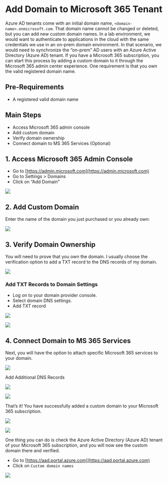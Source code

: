 # Add Domain to Microsoft 365 Tenant

Azure AD tenants come with an initial domain name, `<domain-name>.onmicrosoft.com`. That domain name cannot be changed or deleted, but you can add new custom domain names.
In a lab environment, we would want to authenticate to applications in the cloud with the same credentials we use in an on-prem domain environment. In that scenario, we would need to synchronize the “on-prem” AD users with an Azure Active Directory (Azure AD) tenant. If you have a Microsoft 365 subscription, you can start this process by adding a custom domain to it through the Microsoft 365 admin center experience. One requirement is that you own the valid registered domain name.

## Pre-Requirements
* A registered valid domain name

## Main Steps
* Access Microsoft 365 admin console
* Add custom domain
* Verify domain ownership
* Connect domain to MS 365 Services (Optional)

## 1. Access Microsoft 365 Admin Console
* Go to [https://admin.microsoft.com](https://admin.microsoft.com)
* Go to Settings > Domains
* Click on “Add Domain”

![](../resources/images/prepare/addDomainToM365/2021-05-05_01_m365_domains_console.png)

## 2. Add Custom Domain
Enter the name of the domain you just purchased or you already own:

![](../resources/images/prepare/addDomainToM365/2021-05-05_02_add_custom_domain.png)

## 3. Verify Domain Ownership
You will need to prove that you own the domain. I usually choose the verification option to add a TXT record to the DNS records of my domain.

![](../resources/images/prepare/addDomainToM365/2021-05-05_03_verify_ownership.png)

### Add TXT Records to Domain Settings
* Log on to your domain provider console.
* Select domain DNS settings.
* Add TXT record

![](../resources/images/prepare/addDomainToM365/2021-05-05_04_verify_domain_get_txt_records.png)

![](../resources/images/prepare/addDomainToM365/2021-05-05_05_verify_domain_add_txt_records.png)

## 4. Connect Domain to MS 365 Services
Next, you will have the option to attach specific Microsoft 365 services to your domain.

![](../resources/images/prepare/addDomainToM365/2021-05-05_06_connect_domain.png)

Add Additional DNS Records

![](../resources/images/prepare/addDomainToM365/2021-05-05_07_connect_domain_add_dns_records.png)
 
![](../resources/images/prepare/addDomainToM365/2021-05-05_08_connect_domain_provider_console.png)

That’s it! You have successfully added a custom domain to your Microsoft 365 subscription.

![](../resources/images/prepare/addDomainToM365/2021-05-05_09_domain_setup_complete.png)

![](../resources/images/prepare/addDomainToM365/2021-05-05_10_m365_custom_domains.png)

One thing you can do is check the Azure Active Directory (Azure AD) tenant of your Microsoft 365 subscription, and you will now see the custom domain there and verified.

* Go to [https://aad.portal.azure.com](https://aad.portal.azure.com)
* Click on `Custom domain names`

![](../resources/images/prepare/addDomainToM365/2021-05-05_11_azuread_custom_domains.png)


